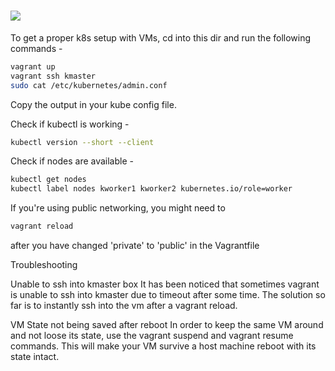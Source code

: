 # ![](https://upload.wikimedia.org/wikipedia/commons/thumb/8/87/Vagrant.png/150px-Vagrant.png)


To get a proper k8s setup with VMs, cd into this dir and run the following commands -
```sh
vagrant up
vagrant ssh kmaster
sudo cat /etc/kubernetes/admin.conf
```

Copy the output in your kube config file. 

Check if kubectl is working -
```sh
kubectl version --short --client
```

Check if nodes are available -
```sh
kubectl get nodes
kubectl label nodes kworker1 kworker2 kubernetes.io/role=worker
```
If you're using public networking, you might need to
 ```sh
vagrant reload
```
after you have changed 'private' to 'public' in the Vagrantfile

Troubleshooting

Unable to ssh into kmaster box
It has been noticed that sometimes vagrant is unable to ssh into kmaster due to timeout after some time. The solution so far is to instantly ssh into the vm after a vagrant reload.

VM State not being saved after reboot
In order to keep the same VM around and not loose its state, use the vagrant suspend and vagrant resume commands. This will make your VM survive a host machine reboot with its state intact.
